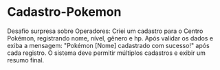 # Cadastro-Pokemon
Desafio surpresa sobre Operadores: Criei um cadastro para o Centro Pokémon, registrando nome, nível, gênero e hp. Após validar os dados e exiba a mensagem: "Pokémon [Nome] cadastrado com sucesso!" após cada registro. O sistema deve permitir múltiplos cadastros e exibir um resumo final.
